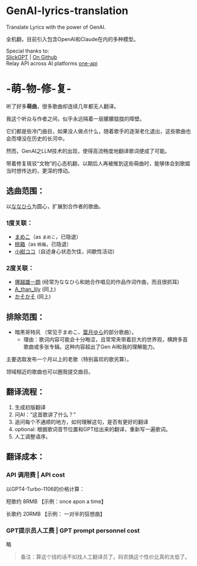# GenAI-lyrics-translation
Translate Lyrics with the power of GenAI.

全机翻，目前引入包含OpenAI和Claude在内的多种模型。

Special thanks to:  
[SlickGPT](https://slickgpt.vercel.app/) | [On Github](https://github.com/ShipBit/slickgpt)  
Relay API across AI platforms [one-api](https://github.com/songquanpeng/one-api)

-萌-物-修-复-
======

听了好多**萌曲**，很多歌曲却连续几年都无人翻译。

我这个听众与作者之间，似乎永远隔着一层朦朦胧胧的障壁。

它们都是些冷门曲目，如果没人做点什么，随着歌手的逐渐老化退出，这些歌曲也会而埋没在历史的长河中。

然而，GenAI之LLM技术的出现，使得高流畅度地翻译歌词便成了可能。

带着修复斑驳“文物”的心态机翻，以期后人再被推到这些萌曲时，能够体会到歌姬当时想传达的，更深的悸动。

选曲范围：
------

以[ななひら](https://twitter.com/nanahira)为圆心，扩展到合作者的歌曲。

### 1度关联：
- [まめこ](https://twitter.com/munimuni_mameko)（as `まめこ`，已隐退）
- [桃箱](https://twitter.com/momobakobako)（as `桃箱`，已隐退）
- [小紺ココ](https://twitter.com/KokoroNet)（自述身心状态欠佳，间歇性活动）

### 2度关联：
- [塚越雄一朗](https://twitter.com/Tsukagoshi) (经常为ななひら和她合作唱见的作品作词作曲，而且很抓耳)
- [A_than_lily](https://twitter.com/AthanLily) (同上)
- [かそかそ](https://twitter.com/kasokaso1234) (同上)

排除范围：
------
- 暗黑哥特风 （常见于まめこ、[葉月ゆら](https://twitter.com/yura_hatuki)的部分歌曲）。
    - 理由：歌词内容可能会十分晦涩，且常常夹带着巨大的世界观，横跨多首歌曲或多张专辑。这种内容超出了Gen AI和我的理解能力。

主要选取发布一个月以上的老歌（特别喜欢的歌另算）。

领域相近的歌曲也可以圈我提交曲目。

翻译流程：
------
1. 生成初版翻译
2. 问AI：“这首歌讲了什么？”
3. 追问每个不通顺的地方，如何理解这句，是否有更好的翻译
4. optional: 根据歌词音节位置和GPT给出来的翻译，重新写一遍歌词。
5. 人工调整语序。

翻译成本：
------
### API 调用费 | API cost
以GPT4-Turbo-1106的价格计算：

短歌约 8RMB 【示例：once apon a time】

长歌约 20RMB 【示例： 一对半的狂想曲】

### GPT提示员人工费 | GPT prompt personnel cost
略

> 备注：算这个钱的话不如找人工翻译员了。码农搞这个性价比真的太低了。